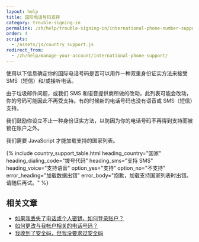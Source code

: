 ```yaml
---
layout: help
title: 国际电话号码支持
category: trouble-signing-in
permalink: /zh/help/trouble-signing-in/international-phone-number-support/
order: 4
scripts:
  - /assets/js/country_support.js
redirect_from:
  - /zh/help/manage-your-account/international-phone-support/
---
```


使用以下信息确定你的国际电话号码是否可以用作一种双重身份证实方法来接受 SMS（短信）和/或接听电话。 

由于垃圾邮件问题，或我们 SMS 和语音提供商所做的改动，此列表可能会改动，你的号码可能因此不再受支持。有的时候新的电话号码也没有语音或 SMS（短信）支持。 

我们鼓励你设立不止一种身份证实方法，以防因为你的电话号码不再得到支持而被锁在账户之外。

<noscript>
  我们需要 JavaScript 才能加载支持的国家列表。
</noscript>

{% include country_support_table.html
           heading_country="国家"
           heading_dialing_code="拨号代码"
           heading_sms="支持 SMS"
           heading_voice="支持语音"
           option_yes="支持"
           option_no="不支持"
           error_heading="加载数据出错"
           error_body="抱歉，加载支持国家列表时出错。请随后再试。" %}


## 相关文章

* [如果我丢失了电话或个人密钥，如何登录账户？](/zh/help/trouble-signing-in/how-to-sign-in/)
* [如何更改与我帐户相关的电话号码？](/zh/help/manage-your-account/change-your-phone-number/)
* [我收到了安全码，但我没要求过安全码](/zh/help/fraud-concerns/i-am-receiving-security-codes-that-i-did-not-request/)
